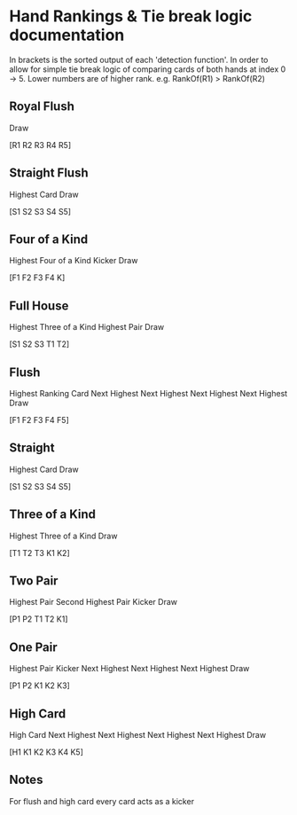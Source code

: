 # Hand Rankings & Tie break logic documentation

In brackets is the sorted output of each 'detection function'.
In order to allow for simple tie break logic of comparing cards of both hands at index 0 -> 5.
Lower numbers are of higher rank. e.g. RankOf(R1) > RankOf(R2)

## Royal Flush
Draw

[R1 R2 R3 R4 R5]

## Straight Flush
Highest Card
Draw

[S1 S2 S3 S4 S5]

## Four of a Kind
Highest Four of a Kind
Kicker
Draw

[F1 F2 F3 F4 K]

## Full House
Highest Three of a Kind
Highest Pair
Draw

[S1 S2 S3 T1 T2]

## Flush
Highest Ranking Card
Next Highest
Next Highest
Next Highest
Next Highest
Draw

[F1 F2 F3 F4 F5]

## Straight
Highest Card
Draw

[S1 S2 S3 S4 S5]

## Three of a Kind
Highest Three of a Kind
Draw

[T1 T2 T3 K1 K2]

## Two Pair
Highest Pair
Second Highest Pair
Kicker
Draw

[P1 P2 T1 T2 K1]

## One Pair
Highest Pair
Kicker
Next Highest
Next Highest
Next Highest
Draw

[P1 P2 K1 K2 K3]

## High Card
High Card
Next Highest
Next Highest
Next Highest
Next Highest
Draw

[H1 K1 K2 K3 K4 K5]

 ## Notes
For flush and high card every card acts as a kicker